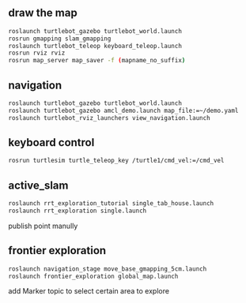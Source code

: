## draw the map

```sh
roslaunch turtlebot_gazebo turtlebot_world.launch
rosrun gmapping slam_gmapping
roslaunch turtlebot_teleop keyboard_teleop.launch
rosrun rviz rviz
rosrun map_server map_saver -f (mapname_no_suffix)
```
## navigation

```sh
roslaunch turtlebot_gazebo turtlebot_world.launch
roslaunch turtlebot_gazebo amcl_demo.launch map_file:=~/demo.yaml
roslaunch turtlebot_rviz_launchers view_navigation.launch
```
## keyboard control

```sh
rosrun turtlesim turtle_teleop_key /turtle1/cmd_vel:=/cmd_vel
```
## active_slam

```sh
roslaunch rrt_exploration_tutorial single_tab_house.launch
roslaunch rrt_exploration single.launch
```
publish point manully

## frontier exploration

```sh
roslaunch navigation_stage move_base_gmapping_5cm.launch
roslaunch frontier_exploration global_map.launch
```
add Marker topic to select certain area to explore

